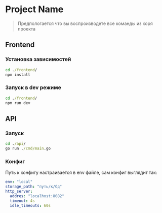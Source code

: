 # Project Name

> Предпологается что вы воспроизводете все команды из коря проекта

## Frontend

### Установка зависимостей

```cmd
cd ./frontend/
npm install
```

### Запуск в dev режиме

```cmd
cd ./frontend/
npm run dev
```

## API

### Запуск

```cmd
cd ./api/
go run ./cmd/main.go
```

### Конфиг

Путь к конфигу настраивается в env файле, сам конфиг выглядит так:

```yaml
env: "local"
storage_path: "путь/к/бд"
http_server:
  addres: "localhost:8082"
  timeout: 4s
  idle_timeouts: 60s

```
